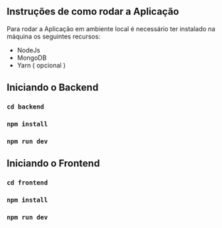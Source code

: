 ## Instruções de como rodar a Aplicação

Para rodar a Aplicação em ambiente local é necessário ter instalado na máquina os seguintes recursos:

- NodeJs
- MongoDB
- Yarn ( opcional )

## Iniciando o Backend

### `cd backend`
### `npm install`
### `npm run dev`

## Iniciando o Frontend

### `cd frontend`
### `npm install`
### `npm run dev`
